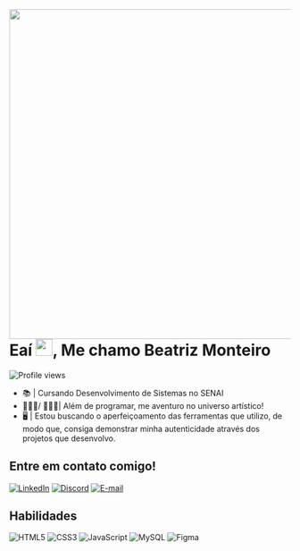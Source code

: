 <img align="right" height="590em" src="https://raw.githubusercontent.com/gist/itsmebia/c7ac86e2dd84860a192b66598d6554dd/raw/19afce9af710c6d5124f3029de231628d2f3befa/gitcard.svg"/>
<h1 align="left" margin-bottom="0">Eaí <img src="https://raw.githubusercontent.com/kaueMarques/kaueMarques/master/hi.gif" height="30px">, Me chamo Beatriz Monteiro</h1>
<p align="left"> <img src="https://komarev.com/ghpvc/?username=itsmebia&color=yellow" alt="Profile views" /> </p>

- 📚 | Cursando Desenvolvimento de Sistemas no SENAI
- 👩🏽‍💻/ 👩🏽‍🎨| Além de programar, me aventuro no universo artístico! 
- 🖥️ | Estou buscando o aperfeiçoamento das ferramentas que utilizo, de modo que, consiga demonstrar minha autenticidade através dos projetos que desenvolvo.

## Entre em contato comigo!

[![LinkedIn](https://img.shields.io/badge/LinkedIn-0077B5?style=for-the-badge&logo=linkedin&logoColor=white)](https://www.linkedin.com/in/beatrizmonteiro7/)
[![Discord](https://img.shields.io/badge/Discord-7289DA?style=for-the-badge&logo=discord&logoColor=white)](https://discord.com/channels/@b_montero_/)
[![E-mail](https://img.shields.io/badge/-Email-EEF?style=for-the-badge&logo=microsoft-outlook&logoColor=007BFF)](mailto:biasantana05@hotmail.com)

## Habilidades

![HTML5](https://img.shields.io/badge/HTML5-E34F26?style=for-the-badge&logo=html5&logoColor=white)
![CSS3](https://img.shields.io/badge/CSS3-1572B6?style=for-the-badge&logo=css3&logoColor=white)
![JavaScript](https://img.shields.io/badge/JavaScript-F7DF1E?style=for-the-badge&logo=javascript&logoColor=white)
![MySQL](https://img.shields.io/badge/MySQL-15616D?style=for-the-badge&logo=mysql&logoColor=white)
![Figma](https://img.shields.io/badge/Figma-F7F052?style=for-the-badge&logo=figma&logoColor=figma)
